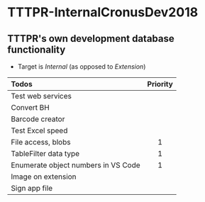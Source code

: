 # TTTPR-InternalCronusDev2018
## TTTPR's own development database functionality

- Target is *Internal* (as opposed to *Extension*)

| Todos | Priority |
| :---- | :------: |
| Test web services
| Convert BH
| Barcode creator
| Test Excel speed
| File access, blobs | 1
| TableFilter data type | 1
| Enumerate object numbers in VS Code | 1
| Image on extension
| Sign app file
